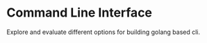 # Command Line Interface

Explore and evaluate different options for building golang based cli. 



